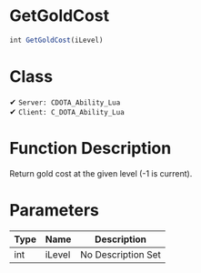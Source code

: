 # GetGoldCost
```js
int GetGoldCost(iLevel)
```
# Class
✔ `Server: CDOTA_Ability_Lua`  
✔ `Client: C_DOTA_Ability_Lua`  

# Function Description
Return gold cost at the given level (-1 is current).
# Parameters
Type|Name|Description
--|--|--
int|iLevel|No Description Set
